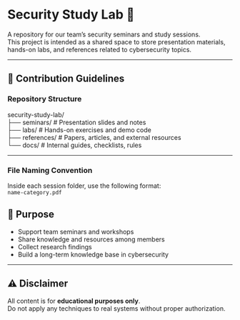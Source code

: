 # Security Study Lab 🔐

A repository for our team’s security seminars and study sessions.  
This project is intended as a shared space to store presentation materials, hands-on labs, and references related to cybersecurity topics.  

---

## 📂 Contribution Guidelines

### Repository Structure
security-study-lab/  
├── seminars/ # Presentation slides and notes  
├── labs/ # Hands-on exercises and demo code  
├── references/ # Papers, articles, and external resources  
└── docs/ # Internal guides, checklists, rules  

---

### File Naming Convention
Inside each session folder, use the following format:  
`name-category.pdf`  

## 🎯 Purpose
- Support team seminars and workshops  
- Share knowledge and resources among members  
- Collect research findings  
- Build a long-term knowledge base in cybersecurity  

---

## ⚠️ Disclaimer
All content is for **educational purposes only**.  
Do not apply any techniques to real systems without proper authorization.
